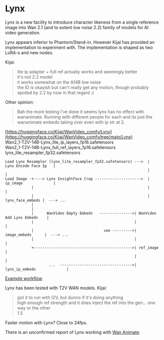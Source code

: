 ﻿# Lynx

Lynx is a new facility to introduce character likeness from a single reference image
into Wan 2.1 (and to extent low noise 2.2) family of models for AI video generation.

Lynx appears inferior to Phantom/Stand-in.
However Kijai has provided an implementation to experiment with.
The implementation is shaped as two LoRA-s and new nodes.

Kijai:
> lite ip adapter + full ref actually works and seemingly better  
> it's not 2.2 model  
> it works somewhat on the A14B low noise  
> the ID is okayish but can't really get any motion, though probably spoiled by 2.2 by now in that regard :)

Other opinion:
> Bah the more testing I’ve done it seems lynx has no effect with wananimate.
> Running with different people for each and its just the wananimate embeds taking over even with ip str at 2.

[https://huggingface.co/Kijai/WanVideo_comfy/Lynx](https://huggingface.co/Kijai/WanVideo_comfy/tree/main/Lynx)   
Wan2_1-T2V-14B-Lynx_lite_ip_layers_fp16.safetensors  
Wan2_1-T2V-14B-Lynx_full_ref_layers_fp16.safetensors  
lynx_lite_resampler_fp32.safetensors

```                                                              
Load Lynx Resampler (lynx_lite_resampler_fp32.safetensors) --->  | Lynx Encode Face Ip   |
                                                                 |                       |
Load Image -+----> Lynx InsightFace Crop --------------------->  | ip_image              |
            |                                                    |                       |
            |                                                    |      lynx_face_embeds |  ---> ...
            |
            |
            |      WanVideo Empty Embeds   --------------->| WanVideo Add Lynx Embeds    |
            |                                              |                             |
            |                                vae --------->|           image_embeds      |  ---> ...
            |                                              |                             |
            +--------------------------------------------->| ref_image                   |
                                                           |                             |
                    ...  --------------------------------->| lynx_ip_embeds              |
```

[Example workflow](https://github.com/kijai/ComfyUI-WanVideoWrapper/blob/main/example_workflows/wanvideo_T2V_14B_lynx_example_01.json)

Lynx has been tested with T2V WAN models. Kijai:
> got it to run with I2V, but dunno if it's doing anything  
> high enough ref strength and it does inject the ref into the gen... one way or the other  
> 1.5

Faster motion with Lynx? Close to 24fps.

There is an unconfirmed report of Lynx working with [Wan Animate](WanAnimate.md).